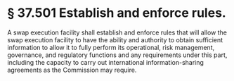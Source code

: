 # § 37.501   Establish and enforce rules.

A swap execution facility shall establish and enforce rules that will allow the swap execution facility to have the ability and authority to obtain sufficient information to allow it to fully perform its operational, risk management, governance, and regulatory functions and any requirements under this part, including the capacity to carry out international information-sharing agreements as the Commission may require.




